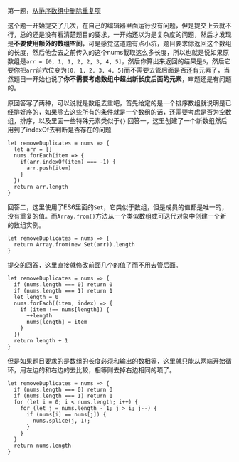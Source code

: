 第一题，[从排序数组中删除重复项](https://leetcode-cn.com/explore/interview/card/top-interview-questions-easy/1/array/21/)

这个题一开始提交了几次，在自己的编辑器里面运行没有问题，但是提交上去就不行，总的还是没有看清楚题目的要求，一开始还以为是复杂度的问题，然后才发现是**不要使用额外的数组空间**，可是感觉这道题有点小坑，题目要求你返回这个数组的长度，然后他会去之前传入的这个nums截取这么多长度，所以也就是说如果原数组是`arr = [0, 1, 1, 2, 2, 3, 4, 5]`，然后你算出来返回的结果是`6`，然后它要你把`arr`前六位变为`[0, 1, 2, 3, 4, 5]`而不需要去管后面是否还有元素了，当然题目一开始也说了**你不需要考虑数组中超出新长度后面的元素**，审题还是有问题的。

原回答写了两种，可以说就是数组去重吧，首先给定的是一个排序数组就说明是已经排好序的，如果除去这些所有的条件就是一个数组的话，还需要考虑是否为空数组，排序，以及里面一些特殊元素类似于`{}`
回答一，这里创建了一个新数组然后用到了indexOf去判断是否存在的问题
```
let removeDuplicates = nums => {
  let arr = []
  nums.forEach(item => {
    if(arr.indexOf(item) === -1) {
      arr.push(item)
    }
  })
  return arr.length
}
```
回答二，这里使用了ES6里面的`Set`，它类似于数组，但是成员的值都是唯一的，没有重复的值。而`Array.from()`方法从一个类似数组或可迭代对象中创建一个新的数组实例。
```
let removeDuplicates = nums => {
  return Array.from(new Set(arr)).length
}
```

提交的回答，这里直接就修改前面几个的值了而不用去管后面。
```
let removeDuplicates = nums => {
  if (nums.length === 0) return 0
  if (nums.length === 1) return 1
  let length = 0
  nums.forEach((item, index) => {
    if (item !== nums[length]) {
      ++length
      nums[length] = item
    }
  })
  return length + 1
}
```
但是如果题目要求的是数组的长度必须和输出的数相等，这里就只能从两端开始循环，用左边的和右边的去比较，相等则去掉右边相同的项了。
```
let removeDuplicates = nums => {
  if (nums.length === 0) return 0
  if (nums.length === 1) return 1
  for (let i = 0; i < nums.length; i++) {
    for (let j = nums.length - 1; j > i; j--) {
      if (nums[i] == nums[j]) {
        nums.splice(j, 1);
      }
    }
  }
  return nums.length
}
```


